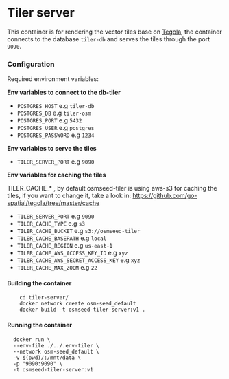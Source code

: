 # Tiler server

This container is for rendering the vector tiles base on [Tegola](https://github.com/go-spatial/tegola), the container connects to the database `tiler-db` and serves the tiles through the port `9090`.


### Configuration

Required environment variables:

 **Env variables to connect to the db-tiler**

- `POSTGRES_HOST` e.g `tiler-db`
- `POSTGRES_DB` e.g `tiler-osm`
- `POSTGRES_PORT` e.g `5432`
- `POSTGRES_USER` e.g `postgres`
- `POSTGRES_PASSWORD` e.g `1234`

**Env variables  to serve the tiles**

- `TILER_SERVER_PORT` e.g `9090`

**Env variables for caching the tiles**

TILER_CACHE_* , by default osmseed-tiler is using aws-s3 for caching the tiles, if you want to change it, take a look in: https://github.com/go-spatial/tegola/tree/master/cache

- `TILER_SERVER_PORT` e.g `9090`
- `TILER_CACHE_TYPE` e.g `s3`
- `TILER_CACHE_BUCKET` e.g `s3://osmseed-tiler`
- `TILER_CACHE_BASEPATH` e.g `local`
- `TILER_CACHE_REGION` e.g `us-east-1`
- `TILER_CACHE_AWS_ACCESS_KEY_ID` e.g `xyz`
- `TILER_CACHE_AWS_SECRET_ACCESS_KEY` e.g `xyz`
- `TILER_CACHE_MAX_ZOOM` e.g `22`

#### Building the container

```
    cd tiler-server/
    docker network create osm-seed_default
    docker build -t osmseed-tiler-server:v1 .
```

#### Running the container

```
  docker run \
  --env-file ./../.env-tiler \
  --network osm-seed_default \
  -v $(pwd)/:/mnt/data \
  -p "9090:9090" \
  -t osmseed-tiler-server:v1
```